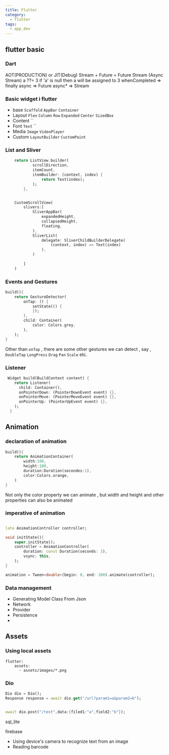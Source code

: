 ```yaml
---
title: Flutter
category: 
  - flutter
tags:
  - app_dev
---
```


## flutter basic

### Dart
AOT(PRODUCTION) or JIT(Debug)
Stream + Future = Future Stream (Async Stream)
a ??= 3 if 'a' is null then a will be assigned to 3
whenCompleted => finally
async => Future
async* => Stream


### Basic widget i flutter
- base `Scaffold` `AppBar` `Container`
- Layout `Flex` `Column` `Row` `Expanded` `Center` `SizedBox`
- Content ``
- Font `Text` ``
- Media `Image` `VideoPlayer` 
- Custom `LayoutBuilder` `CustomPaint`

### List and Sliver

```dart
    return ListView.builder(
            scrollDirection,
            itemCount,
            itemBuilder: (context, index) {
                return Text(index);
            );
        },


    CustomScrollView(
        slivers:[
            SliverAppBar(
                expandedHeight,
                collapsedHeight,
                floating,
            ),
            SliverList(
                delegate: SliverChildBuilderDelegate(
                    (context, index) => Text(index)
                ),
            )
            
        ]
    )
```

### Events and Gestures
```dart
build(){
    return GestureDetector(
        onTap: () {
            setState(() {
            });
        },
        child: Container(
            color: Colors.grey,
        ),
    );
}
```

Other than `onTap` , there are some other gestures we can detect , say , 
`DoubleTap` `LongPress` `Drag` `Pan` `Scale` etc.

### Listener

```dart
 Widget build(BuildContext context) {
    return Listener(
      child: Container(),
      onPointerDown: (PointerDownEvent event) {},
      onPointerMove: (PointerMoveEvent event) {},
      onPointerUp: (PointerUpEvent event) {},
    );
  }
```



## Animation

###  declaration of animation

```dart
build(){
    return AnimationContainer(
        width:100,
        height:100,
        duration:Duration(secondes:1),
        color:Colors.orange,
    )
}
```
Not only the color property we can animate , but width and height and other properties
can also be animated

### imperative of animation

```dart

late AnimationController controller;

void initState(){
    super.initState();
    controller = AnimationController(
        duration: const Duration(seconds: 3),
        vsync: this,
    );
}

animation = Tween<double>(begin: 0, end: 200).animate(controller);

```

### Data management
- Generating Model Class From Json
- Network
- Provider
- Persistence
- 

## Assets

### Using local assets
```
flutter:
    assets:
      - assets/images/*.png
```


### Dio

```dart
Dio dio = Dio();
Response response = await dio.get("/url?param1=a&param2=b");


await dio.post("/test",data:{filed1:"a",field2:"b"});


```

sql_lite

firebase
- Using device's camera to recognize text from an image
- Reading barcode 




